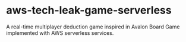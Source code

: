 # aws-tech-leak-game-serverless
A real-time multiplayer deduction game inspired in Avalon Board Game implemented with AWS serverless services.
